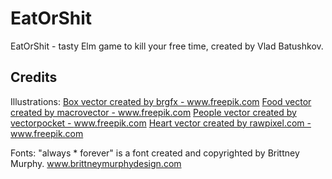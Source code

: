 # EatOrShit

EatOrShit - tasty Elm game to kill your free time, created by Vlad Batushkov.

## Credits
Illustrations:
<a href="https://www.freepik.com/free-photos-vectors/box">Box vector created by brgfx - www.freepik.com</a>
<a href="https://www.freepik.com/free-photos-vectors/food">Food vector created by macrovector - www.freepik.com</a>
<a href="https://www.freepik.com/free-photos-vectors/people">People vector created by vectorpocket - www.freepik.com</a>
<a href="https://www.freepik.com/free-photos-vectors/heart">Heart vector created by rawpixel.com - www.freepik.com</a>

Fonts:
"always * forever" is a font created and copyrighted by Brittney Murphy. www.brittneymurphydesign.com

